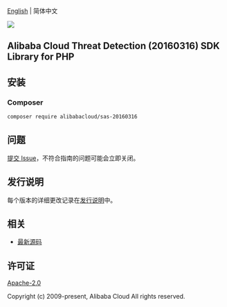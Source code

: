[English](README.md) | 简体中文

![](https://aliyunsdk-pages.alicdn.com/icons/AlibabaCloud.svg)

## Alibaba Cloud Threat Detection  (20160316) SDK Library for PHP

## 安装

### Composer

```bash
composer require alibabacloud/sas-20160316
```

## 问题

[提交 Issue](https://github.com/aliyun/alibabacloud-sdk/issues/new)，不符合指南的问题可能会立即关闭。

## 发行说明

每个版本的详细更改记录在[发行说明](./ChangeLog.txt)中。

## 相关

* [最新源码](https://github.com/aliyun/alibabacloud-sdk)

## 许可证

[Apache-2.0](http://www.apache.org/licenses/LICENSE-2.0)

Copyright (c) 2009-present, Alibaba Cloud All rights reserved.
